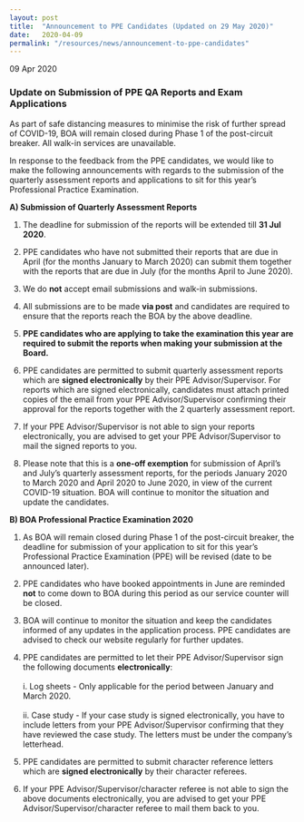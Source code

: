 ```yaml
---
layout: post
title:  "Announcement to PPE Candidates (Updated on 29 May 2020)"
date:   2020-04-09
permalink: "/resources/news/announcement-to-ppe-candidates"
---
```

09 Apr 2020

### **Update on Submission of PPE QA Reports and Exam Applications**

As part of safe distancing measures to minimise the risk of further spread of COVID-19, BOA will remain closed during Phase 1 of the post-circuit breaker. All walk-in services are unavailable. 

In response to the feedback from the PPE candidates, we would like to make the following announcements with regards to the submission of the quarterly assessment reports and applications to sit for this year’s Professional Practice Examination. 

**A)	Submission of Quarterly Assessment Reports** 

1.	The deadline for submission of the reports will be extended till **31 Jul 2020**. 

2.	PPE candidates who have not submitted their reports that are due in April (for the months January to March 2020) can submit them together with the reports that are due in July (for the months April to June 2020).

3.	We do **not** accept email submissions and walk-in submissions.

4.	All submissions are to be made **via post** and candidates are required to ensure that the reports reach the BOA by the above deadline.

5.	**PPE candidates who are applying to take the examination this year are required to submit the reports when making your submission at the Board.** 

6.	PPE candidates are permitted to submit quarterly assessment reports which are **signed electronically** by their PPE Advisor/Supervisor. For reports which are signed electronically, candidates must attach printed copies of the email from your PPE Advisor/Supervisor confirming their approval for the reports together with the 2 quarterly assessment report. 

7.	If your PPE Advisor/Supervisor is not able to sign your reports electronically, you are advised to get your PPE Advisor/Supervisor to mail the signed reports to you. 

8.	Please note that this is a **one-off exemption** for submission of April’s and July’s quarterly assessment reports, for the periods January 2020 to March 2020 and April 2020 to June 2020, in view of the current COVID-19 situation. BOA will continue to monitor the situation and update the candidates.  

**B)	BOA Professional Practice Examination 2020**

1.	As BOA will remain closed during Phase 1 of the post-circuit breaker, the deadline for submission of your application to sit for this year’s Professional Practice Examination (PPE) will be revised (date to be announced later).   

2.	PPE candidates who have booked appointments in June are reminded **not** to come down to BOA during this period as our service counter will be closed. 

3.	BOA will continue to monitor the situation and keep the candidates informed of any updates in the application process. PPE candidates are advised to check our website regularly for further updates. 

4.	PPE candidates are permitted to let their PPE Advisor/Supervisor sign the following documents **electronically**: <br><br> i. Log sheets - Only applicable for the period between January and March 2020. <br><br> ii. Case study -  If your case study is signed electronically, you have to include letters from  your PPE Advisor/Supervisor confirming that they have reviewed the case study. The letters must be under the company’s letterhead.  

5.	PPE candidates are permitted to submit character reference letters which are **signed electronically** by their character referees. 

6.	If your PPE Advisor/Supervisor/character referee is not able to sign the above documents electronically, you are advised to get your PPE Advisor/Supervisor/character referee to mail them back to you.
